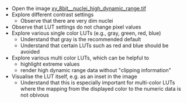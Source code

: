   - Open the image [xy_8bit__nuclei_high_dynamic_range.tif](https://github.com/NEUBIAS/training-resources/raw/master/image_data/xy_8bit__nuclei_high_dynamic_range.tif)
  - Explore different contrast settings
    - Observe that there are very dim nuclei
  - Observe that LUT settings do not change pixel values
  - Explore various single color LUTs (e.g., gray, green, red, blue)
    - Understand that gray is the recommended default
    - Understand that certain LUTs such as red and blue should be avoided
  - Explore various multi color LUTs, which can be helpful to 
    - highlight extreme values
    - render high dynamic range data without "clipping information"
  - Visualise the LUT itself, e.g. as an inset in the image
    - Understand that this is especially important for multi-color LUTs where the mapping from the displayed color to the numeric data is not obivous
